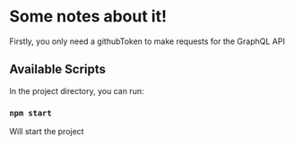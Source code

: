 # Some notes about it!
 
Firstly, you only need a githubToken to make requests for the GraphQL API
 
 
## Available Scripts

In the project directory, you can run:

### `npm start`

Will start the project
